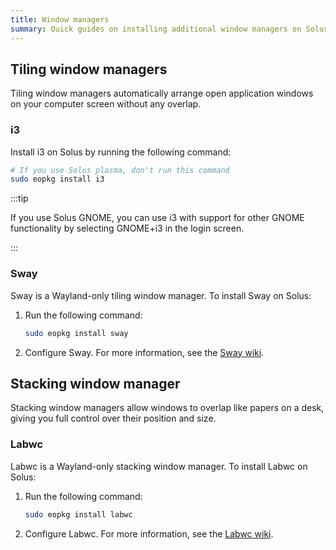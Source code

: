 ```yaml
---
title: Window managers
summary: Quick guides on installing additional window managers on Solus
---
```


## Tiling window managers

Tiling window managers automatically arrange open application windows on your computer screen without any overlap.

### i3

Install i3 on Solus by running the following command:

```bash
# If you use Solus plasma, don't run this command
sudo eopkg install i3
```

:::tip

If you use Solus GNOME, you can use i3 with support for other GNOME functionality by selecting GNOME+i3 in the login screen.

:::

### Sway

Sway is a Wayland-only tiling window manager. To install Sway on Solus:

1. Run the following command:

   ```bash
   sudo eopkg install sway
   ```

2. Configure Sway. For more information, see the [Sway wiki](https://github.com/swaywm/sway/wiki).

## Stacking window manager

Stacking window managers allow windows to overlap like papers on a desk, giving you full control over their position and size.

### Labwc

Labwc is a Wayland-only stacking window manager. To install Labwc on Solus:

1. Run the following command:

   ```bash
   sudo eopkg install labwc
   ```

2. Configure Labwc. For more information, see the [Labwc wiki](https://labwc.github.io/).
